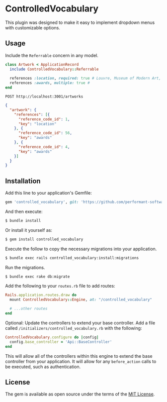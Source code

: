# ControlledVocabulary
This plugin was designed to make it easy to implement dropdown menus with customizable options.

## Usage
Include the `Referrable` concern in any model.

```ruby
class Artwork < ApplicationRecord
  include ControlledVocabulary::Referrable
  
  references :location, required: true # Louvre, Museum of Modern Art, etc
  references :awards, multiple: true # 
end
```

`POST http://localhost:3001/artworks`

```json
{
  "artwork": {
    "references": [{
      "reference_code_id": 1,
      "key": "location"
    }, {
      "reference_code_id": 56,
      "key": "awards"
    }, {
      "reference_code_id": 4,
      "key": "awards"
    }]
  }
}
```

## Installation
Add this line to your application's Gemfile:

```ruby
gem 'controlled_vocabulary', git: 'https://github.com/performant-software/controlled_vocabulary.git', tag: 'v0.1.0'
```

And then execute:
```bash
$ bundle install
```

Or install it yourself as:
```bash
$ gem install controlled_vocabulary
```

Execute the follow to copy the necessary migrations into your application.

```bash
$ bundle exec rails controlled_vocabulary:install:migrations
```

Run the migrations.

```bash
$ bundle exec rake db:migrate
```

Add the following to your `routes.rb` file to add routes:

```ruby
Rails.application.routes.draw do
  mount ControlledVocabulary::Engine, at: "/controlled_vocabulary"

  # ...other routes
end
```

Optional: Update the controllers to extend your base controller. Add a file called `/initializers/controlled_vocabulary.rb` with the following:

```ruby
ControlledVocabulary.configure do |config|
  config.base_controller = 'Api::BaseController'
end
```

This will allow all of the controllers within this engine to extend the base controller from your application. It will allow for any `before_action` calls to be executed, such as authentication.

## License
The gem is available as open source under the terms of the [MIT License](https://opensource.org/licenses/MIT).
